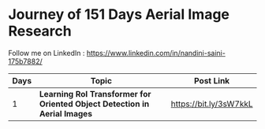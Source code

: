 # Journey of 151 Days Aerial Image Research


Follow me on LinkedIn : https://www.linkedin.com/in/nandini-saini-175b7882/


| Days | Topic                                        | Post Link              |
| ---- | -------------------------------------------- | ---------------------- |
| 1    | **Learning RoI Transformer for Oriented Object Detection in Aerial Images** | https://bit.ly/3sW7kkL |

